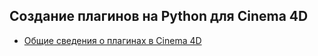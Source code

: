 ## Создание плагинов на Python для Cinema 4D
 - [Общие сведения о плагинах в Cinema 4D][1]



[1]: general.md "general"